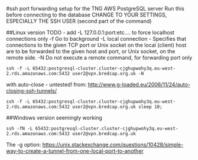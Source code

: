 #ssh port forwarding setup for the TNG AWS PostgreSQL server
Run this before connecting to the database
CHANGE TO YOUR SETTINGS, ESPECIALLY THE SSH USER (second part of the command)

##Linux version
TODO - add -L 127.0.0.1:port:etc.... to force localhost connections only
-f Go to background
-L local connection - Specifies that connections to the given TCP port or Unix socket on the local (client) host are to be forwarded to the given host and port, or Unix socket, on the remote side.
-N Do not execute a remote command, for forwarding port only

    ssh -f -L 65432:postgresql-cluster.cluster-cjghupwohy3q.eu-west-2.rds.amazonaws.com:5432 user2@vpn.bredcap.org.uk -N

with auto-close - untested! from: http://www.g-loaded.eu/2006/11/24/auto-closing-ssh-tunnels/
    
    ssh -f -L 65432:postgresql-cluster.cluster-cjghupwohy3q.eu-west-2.rds.amazonaws.com:5432 user2@vpn.bredcap.org.uk sleep 10;


##Windows version
seemingly working

    ssh -fN -L 65432:postgresql-cluster.cluster-cjghupwohy3q.eu-west-2.rds.amazonaws.com:5432 user2@vpn.bredcap.org.uk



The -g option:
https://unix.stackexchange.com/questions/10428/simple-way-to-create-a-tunnel-from-one-local-port-to-another
